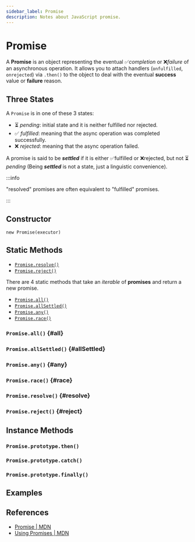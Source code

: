```yaml
---
sidebar_label: Promise
description: Notes about JavaScript promise.
---
```


# Promise

A **Promise** is an object representing the eventual ✅*completion* or ❌*failure* of an asynchronous operation. It allows you to attach handlers (`onfulfilled`, `onrejected`) via `.then()` to the object to deal with the eventual **success** value or **failure** reason.

## Three States

A `Promise` is in one of these 3 states:

- ⏳️ _pending_: initial state and it is neither fulfilled nor rejected.
- ✅ _fulfilled_: meaning that the async operation was completed successfully.
- ❌ _rejected_: meaning that the async operation failed.

A promise is said to be **_settled_** if it is either ✅fulfilled or ❌rejected, but not ⏳️*pending* (Being **_settled_** is not a state, just a linguistic convenience).

:::info

"resolved" promises are often equivalent to "fulfilled" promises.

:::

## Constructor

`new Promise(executor)`

## Static Methods

- [`Promise.resolve()`](#resolve)
- [`Promise.reject()`](#reject)

There are 4 static methods that take an _iterable_ of **promises** and return a new promise.

- [`Promise.all()`](#all)
- [`Promise.allSettled()`](#allSettled)
- [`Promise.any()`](#any)
- [`Promise.race()`](#race)

### `Promise.all()` {#all}

### `Promise.allSettled()` {#allSettled}

### `Promise.any()` {#any}

### `Promise.race()` {#race}

### `Promise.resolve()` {#resolve}

### `Promise.reject()` {#reject}

## Instance Methods

### `Promise.prototype.then()`

### `Promise.prototype.catch()`

### `Promise.prototype.finally()`

## Examples

## References

- [Promise | MDN](https://developer.mozilla.org/en-US/docs/Web/JavaScript/Reference/Global_Objects/Promise)
- [Using Promises | MDN](https://developer.mozilla.org/en-US/docs/Web/JavaScript/Guide/Using_promises)
